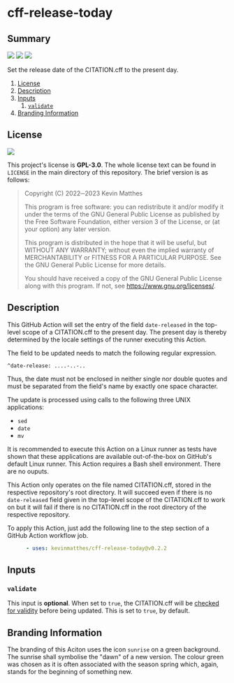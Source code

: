 <!---------------------- GNU General Public License 3.0 ------------------------
--                                                                            --
-- Copyright (C) 2022─2023 Kevin Matthes                                      --
--                                                                            --
-- This program is free software: you can redistribute it and/or modify       --
-- it under the terms of the GNU General Public License as published by       --
-- the Free Software Foundation, either version 3 of the License, or          --
-- (at your option) any later version.                                        --
--                                                                            --
-- This program is distributed in the hope that it will be useful,            --
-- but WITHOUT ANY WARRANTY; without even the implied warranty of             --
-- MERCHANTABILITY or FITNESS FOR A PARTICULAR PURPOSE.  See the              --
-- GNU General Public License for more details.                               --
--                                                                            --
-- You should have received a copy of the GNU General Public License          --
-- along with this program.  If not, see <https://www.gnu.org/licenses/>.     --
--                                                                            --
------------------------------------------------------------------------------->

<!------------------------------------------------------------------------------
--
--  AUTHOR      Kevin Matthes
--  BRIEF       Important information regarding this project.
--  COPYRIGHT   GPL-3.0
--  DATE        2022─2023
--  FILE        README.md
--  NOTE        See `LICENSE' for full license.
--
------------------------------------------------------------------------------->

# cff-release-today

## Summary

[![](https://bors.tech/images/badge_small.svg)](https://app.bors.tech/repositories/59793)
[![](https://github.com/kevinmatthes/cff-release-today/workflows/ci/badge.svg)](https://github.com/kevinmatthes/cff-release-today/workflows/ci)
[![](https://img.shields.io/github/license/kevinmatthes/cff-release-today)](https://github.com/kevinmatthes/cff-release-today)

Set the release date of the CITATION.cff to the present day.

1. [License](#license)
1. [Description](#description)
1. [Inputs](#inputs)
   1. [`validate`](#validate)
1. [Branding Information](#branding-information)

## License

[![](https://img.shields.io/github/license/kevinmatthes/cff-release-today)](https://github.com/kevinmatthes/cff-release-today)

This project's license is **GPL-3.0**.  The whole license text can be found in
`LICENSE` in the main directory of this repository.  The brief version is as
follows:

> Copyright (C) 2022─2023 Kevin Matthes
>
> This program is free software: you can redistribute it and/or modify
> it under the terms of the GNU General Public License as published by
> the Free Software Foundation, either version 3 of the License, or
> (at your option) any later version.
>
> This program is distributed in the hope that it will be useful,
> but WITHOUT ANY WARRANTY; without even the implied warranty of
> MERCHANTABILITY or FITNESS FOR A PARTICULAR PURPOSE.  See the
> GNU General Public License for more details.
>
> You should have received a copy of the GNU General Public License
> along with this program.  If not, see <https://www.gnu.org/licenses/>.

## Description

This GitHub Action will set the entry of the field `date-released` in the
top-level scope of a CITATION.cff to the present day.  The present day is
thereby determined by the locale settings of the runner executing this Action.

The field to be updated needs to match the following regular expression.

```
^date-release: ....-..-..
```

Thus, the date must not be enclosed in neither single nor double quotes and must
be separated from the field's name by exactly one space character.

The update is processed using calls to the following three UNIX applications:

- `sed`
- `date`
- `mv`

It is recommended to execute this Action on a Linux runner as tests have shown
that these applications are available out-of-the-box on GitHub's default Linux
runner.  This Action requires a Bash shell environment.  There are no ouputs.

This Action only operates on the file named CITATION.cff, stored in the
respective repository's root directory.  It will succeed even if there is no
`date-released` field given in the top-level scope of the CITATION.cff to work
on but it will fail if there is no CITATION.cff in the root directory of the
respective repository.

To apply this Action, just add the following line to the step section of a
GitHub Action workflow job.

```yaml
      - uses: kevinmatthes/cff-release-today@v0.2.2
```

## Inputs

### `validate`

This input is **optional**.  When set to `true`, the CITATION.cff will be
[checked for validity](CITATION.cff#L107-L128) before being updated.  This is
set to `true`, by default.

## Branding Information

The branding of this Aciton uses the icon `sunrise` on a green background.  The
sunrise shall symbolise the "dawn" of a new version.  The colour green was
chosen as it is often associated with the season spring which, again, stands for
the beginning of something new.

<!----------------------------------------------------------------------------->
